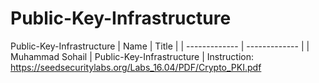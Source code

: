 # Public-Key-Infrastructure
Public-Key-Infrastructure
|  Name   | Title |
| ------------- | ------------- |
| Muhammad Sohail | Public-Key-Infrastructure  |
Instruction: https://seedsecuritylabs.org/Labs_16.04/PDF/Crypto_PKI.pdf
